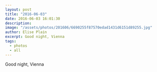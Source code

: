 ```yaml
---
layout: post
title: "2016-06-03"
date: 2016-06-03 16:01:30
description: 
image: "/assets/photos/201606/6690255f87570edad1431d6151d89255.jpg"
author: Elise Plain
excerpt: Good night, Vienna
tags: 
  - photos
  - all
---
```


Good night, Vienna
<p></p>
